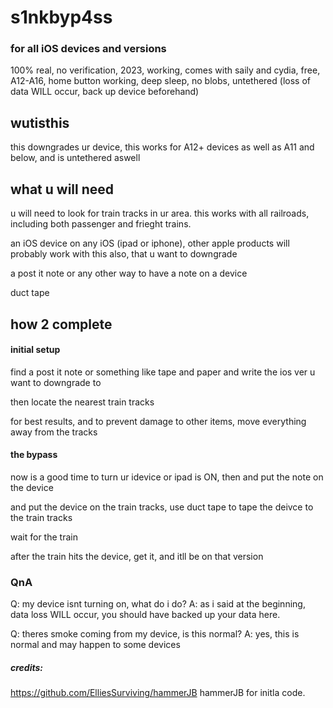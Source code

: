 # s1nkbyp4ss
### for all iOS devices and versions
100% real, no verification, 2023, working, comes with saily and cydia, free, A12-A16, home button working, deep sleep, no blobs, untethered
(loss of data WILL occur, back up device beforehand)

## wutisthis

this downgrades ur device, this works for A12+ devices as well as A11 and below, and is untethered aswell

## what u will need

u will need to look for train tracks in ur area. this works with all railroads, including both passenger and frieght trains.

an iOS device on any iOS (ipad or iphone), other apple products will probably work with this also, that u want to downgrade

a post it note or any other way to have a note on a device

duct tape

## how 2 complete

#### initial setup

find a post it note or something like tape and paper and write the ios ver u want to downgrade to 

then locate the nearest train tracks 

for best results, and to prevent damage to other items, move everything away from the tracks

#### the bypass

now is a good time to turn ur idevice or ipad is ON, then and put the note on the device 

and put the device on the train tracks, use duct tape to tape the deivce to the train tracks

wait for the train

after the train hits the device, get it, and itll be on that version

### QnA

Q: my device isnt turning on, what do i do?
A: as i said at the beginning, data loss WILL occur, you should have backed up your data here.

Q: theres smoke coming from my device, is this normal?
A: yes, this is normal and may happen to some devices

##### credits:
https://github.com/ElliesSurviving/hammerJB hammerJB for initla code.
